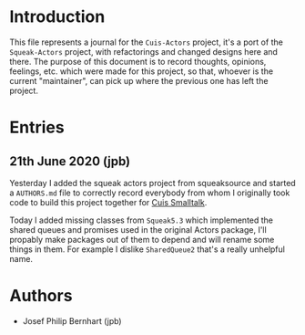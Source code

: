 # Introduction

This file represents a journal for the `Cuis-Actors` project,
it's a port of the `Squeak-Actors` project, with refactorings
and changed designs here and there. The purpose of this document
is to record thoughts, opinions, feelings, etc. which were made
for this project, so that, whoever is the current "maintainer",
can pick up where the previous one has left the project.

# Entries

## 21th June 2020 (jpb)

Yesterday I added the squeak actors project from squeaksource and
started a `AUTHORS.md` file to correctly record everybody from whom
I originally took code to build this project together for [Cuis Smalltalk](http://cuis-smalltalk.org).

Today I added missing classes from `Squeak5.3` which implemented the shared
queues and promises used in the original Actors package, I'll propably make
packages out of them to depend and will rename some things in them.
For example I dislike `SharedQueue2` that's a really unhelpful name.


# Authors

- Josef Philip Bernhart (jpb)
